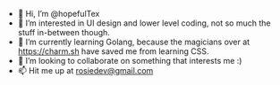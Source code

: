 - 👋 Hi, I’m @hopefulTex
- 👀 I’m interested in UI design and lower level coding, not so much the stuff in-between though.
- 🌱 I’m currently learning Golang, because the magicians over at https://charm.sh have saved me from learning CSS.
- 💞️ I’m looking to collaborate on something that interests me :)
- 📫 Hit me up at rosiedev@gmail.com

<!---
hopefulTex/hopefulTex is a ✨ special ✨ repository because its `README.md` (this file) appears on your GitHub profile.
You can click the Preview link to take a look at your changes.
--->
